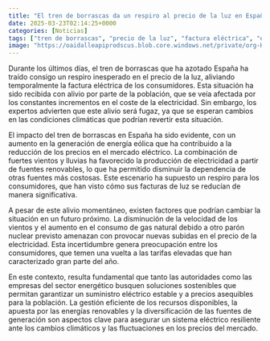 ```yaml
---
title: "El tren de borrascas da un respiro al precio de la luz en España pero será temporal - menos viento y más gas por otro parón nuclear amenazan con nuevas subidas"
date: 2025-03-23T02:14:25+0000
categories: [Noticias]
tags: ["tren de borrascas", "precio de la luz", "factura eléctrica", "energía eólica", "mercado eléctrico", "fuentes renovables", "precio de la electricidad."]
image: "https://oaidalleapiprodscus.blob.core.windows.net/private/org-HKmKxpuNw3Y88lm4EBrIPq0n/user-ZwiCXOggLL8ZNNKE2g7rXFmV/img-OYemt3PfjQHffSVIeNs97iu3.png?st=2025-03-23T01%3A14%3A25Z&se=2025-03-23T03%3A14%3A25Z&sp=r&sv=2024-08-04&sr=b&rscd=inline&rsct=image/png&skoid=d505667d-d6c1-4a0a-bac7-5c84a87759f8&sktid=a48cca56-e6da-484e-a814-9c849652bcb3&skt=2025-03-22T05%3A18%3A03Z&ske=2025-03-23T05%3A18%3A03Z&sks=b&skv=2024-08-04&sig=7nYMTW47hcFpV/uRqmGRVqjGmE7Xz%2BketCQx6emDVWw%3D"
---
```


Durante los últimos días, el tren de borrascas que ha azotado España ha traído consigo un respiro inesperado en el precio de la luz, aliviando temporalmente la factura eléctrica de los consumidores. Esta situación ha sido recibida con alivio por parte de la población, que se veía afectada por los constantes incrementos en el coste de la electricidad. Sin embargo, los expertos advierten que este alivio será fugaz, ya que se esperan cambios en las condiciones climáticas que podrían revertir esta situación.

El impacto del tren de borrascas en España ha sido evidente, con un aumento en la generación de energía eólica que ha contribuido a la reducción de los precios en el mercado eléctrico. La combinación de fuertes vientos y lluvias ha favorecido la producción de electricidad a partir de fuentes renovables, lo que ha permitido disminuir la dependencia de otras fuentes más costosas. Este escenario ha supuesto un respiro para los consumidores, que han visto cómo sus facturas de luz se reducían de manera significativa.

A pesar de este alivio momentáneo, existen factores que podrían cambiar la situación en un futuro próximo. La disminución de la velocidad de los vientos y el aumento en el consumo de gas natural debido a otro parón nuclear previsto amenazan con provocar nuevas subidas en el precio de la electricidad. Esta incertidumbre genera preocupación entre los consumidores, que temen una vuelta a las tarifas elevadas que han caracterizado gran parte del año.

En este contexto, resulta fundamental que tanto las autoridades como las empresas del sector energético busquen soluciones sostenibles que permitan garantizar un suministro eléctrico estable y a precios asequibles para la población. La gestión eficiente de los recursos disponibles, la apuesta por las energías renovables y la diversificación de las fuentes de generación son aspectos clave para asegurar un sistema eléctrico resiliente ante los cambios climáticos y las fluctuaciones en los precios del mercado.
    